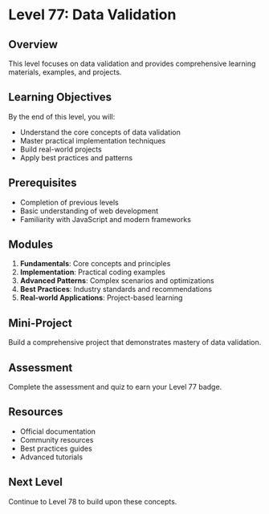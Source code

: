 # Level 77: Data Validation

## Overview
This level focuses on data validation and provides comprehensive learning materials, examples, and projects.

## Learning Objectives
By the end of this level, you will:
- Understand the core concepts of data validation
- Master practical implementation techniques
- Build real-world projects
- Apply best practices and patterns

## Prerequisites
- Completion of previous levels
- Basic understanding of web development
- Familiarity with JavaScript and modern frameworks

## Modules
1. **Fundamentals**: Core concepts and principles
2. **Implementation**: Practical coding examples
3. **Advanced Patterns**: Complex scenarios and optimizations
4. **Best Practices**: Industry standards and recommendations
5. **Real-world Applications**: Project-based learning

## Mini-Project
Build a comprehensive project that demonstrates mastery of data validation.

## Assessment
Complete the assessment and quiz to earn your Level 77 badge.

## Resources
- Official documentation
- Community resources
- Best practices guides
- Advanced tutorials

## Next Level
Continue to Level 78 to build upon these concepts.
